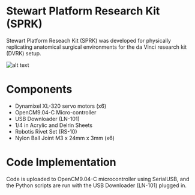 # Stewart Platform Research Kit (SPRK)
Stewart Platform Reseach Kit (SPRK) was developed for physically replicating anatomical surgical environments for the da Vinci research kit (DVRK) setup.

![alt text](https://raw.githubusercontent.com/patelvatsal/stewart_platform/master/images/SPRK2%20with%20DVRK.JPG)

# Components
- Dynamixel XL-320 servo motors    (x6)
- OpenCM9.04-C Micro-controller
- USB Downloader (LN-101)
- 1/4 in Acrylic and Delrin Sheets
- Robotis Rivet Set (RS-10)
- Nylon Ball Joint M3 x 24mm x 3mm    (x6)

# Code Implementation
Code is uploaded to OpenCM9.04-C microcontroller using SerialUSB, and the Python scripts are run with the USB Downloader (LN-101) plugged in.
